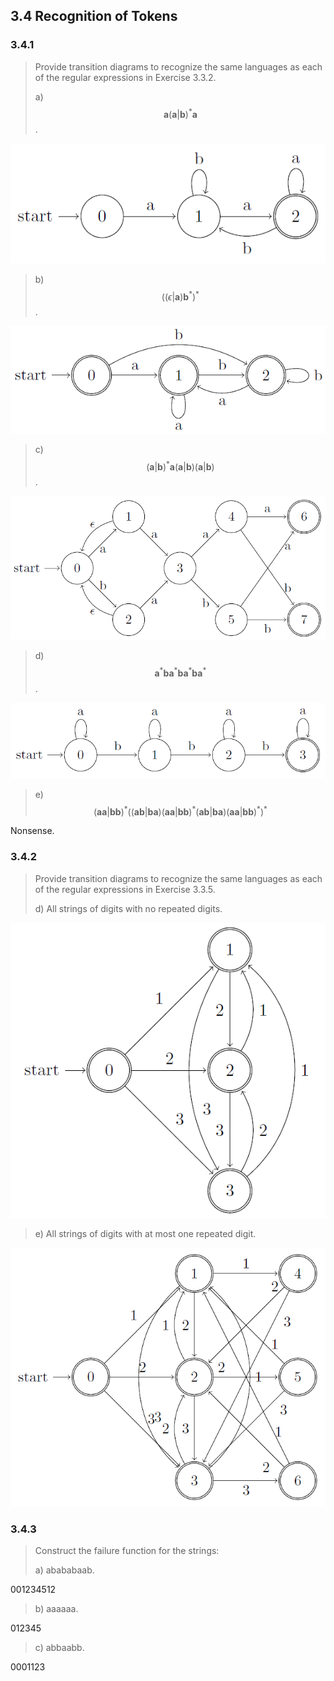 ## 3.4 Recognition of Tokens

### 3.4.1

> Provide transition diagrams to recognize the same languages as each of the regular expressions in Exercise 3.3.2.
> 
> a\) $$\mathbf{a}(\mathbf{a}|\mathbf{b})^*\mathbf{a}$$.

![](./img/3.4.1.a.png)

> b\) $$((ϵ|\mathbf{a})\mathbf{b}^*)^*$$.

![](./img/3.4.1.b.png)

> c\) $$(\mathbf{a}|\mathbf{b})^*\mathbf{a}(\mathbf{a}|\mathbf{b})(\mathbf{a}|\mathbf{b})$$.

![](./img/3.4.1.c.png)

> d\) $$\mathbf{a}^*\mathbf{b}\mathbf{a}^*\mathbf{b}\mathbf{a}^*\mathbf{b}\mathbf{a}^*$$.

![](./img/3.4.1.d.png)

> e\) $$(\mathbf{a}\mathbf{a}|\mathbf{b}\mathbf{b})^*((\mathbf{a}\mathbf{b}|\mathbf{b}\mathbf{a})(\mathbf{a}\mathbf{a}|\mathbf{b}\mathbf{b})^*(\mathbf{a}\mathbf{b}|\mathbf{b}\mathbf{a})(\mathbf{a}\mathbf{a}|\mathbf{b}\mathbf{b})^*)^*$$

Nonsense.

### 3.4.2

> Provide transition diagrams to recognize the same languages as each of the regular expressions in Exercise 3.3.5.
> 
> d\) All strings of digits with no repeated digits.

![](./img/3.4.2.d.png)

> e\) All strings of digits with at most one repeated digit.

![](./img/3.4.2.e.png)

### 3.4.3

> Construct the failure function for the strings:
> 
> a\) abababaab.

001234512

> b\) aaaaaa.

012345

> c\) abbaabb.

0001123





